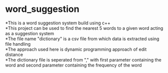 # word_suggestion
*This is a word suggestion system build using c++                                    
*This project can be used to find the nearest 5 words to a given word acting as a suggestion system                     
*The file name "dictionary" is a csv file from which data is extracted using file handling             
*The approach used here is dynamic programming approach of edit distance                       
*The dictionary file is seperated from "," with first parameter containing the word and second parameter containing the frequency of the word
